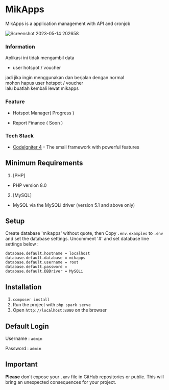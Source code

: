 # MikApps

MikApps is a application management with API and cronjob

![Screenshot 2023-05-14 202658](https://github.com/addrmwn/MikApps/assets/50067501/ed2ad898-f745-4c67-a759-f09ac150add6)

### Information

Aplikasi ini tidak mengambil data

- user hotspot / voucher

jadi jika ingin menggunakan dan berjalan dengan normal <br>
mohon hapus user hotspot / voucher <br>
lalu buatlah kembali lewat mikapps

### Feature

- Hotspot Manager( Progress )

- Report Finance ( Soon )

### Tech Stack

- [CodeIgniter 4](https://www.codeigniter.com/) - The small framework with powerful features

## Minimum Requirements

1. [PHP]

- PHP version 8.0

2. [MySQL]

- MySQL via the MySQLi driver (version 5.1 and above only)

## Setup

Create database 'mikapps' without quote, then
Copy `.env.examples` to `.env` and set the database settings.
Uncomment '#' and set database line settings below :

```env
database.default.hostname = localhost
database.default.database = mikapps
database.default.username = root
database.default.password =
database.default.DBDriver = MySQLi
```

## Installation

1. `composer install`
2. Run the project with `php spark serve`
3. Open `http://localhost:8080` on the browser

## Default Login

Username : `admin`

Password : `admin`

## Important

**Please** don't expose your `.env` file in GitHub repositories or public. This will bring an unexpected consequences for your project.
